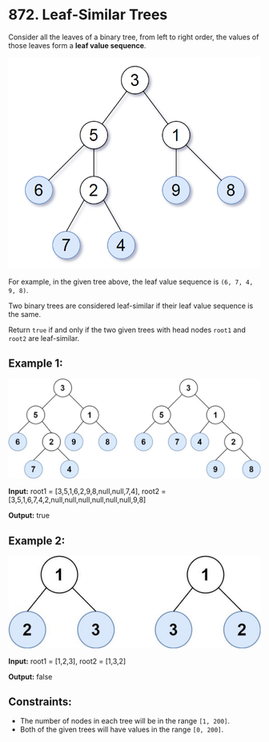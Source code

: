 # 872. Leaf-Similar Trees

Consider all the leaves of a binary tree, from left to right order, the values of those leaves form a **leaf value sequence**.

![](https://github.com/igor-couto/code-challenges/blob/main/Leet%20Code/C%23/LeafSimilarTrees/Images/tree.png)

For example, in the given tree above, the leaf value sequence is `(6, 7, 4, 9, 8)`.

Two binary trees are considered leaf-similar if their leaf value sequence is the same.

Return `true` if and only if the two given trees with head nodes `root1` and `root2` are leaf-similar.

## Example 1:

![](https://github.com/igor-couto/code-challenges/blob/main/Leet%20Code/C%23/LeafSimilarTrees/Images/leaf-similar-1.jpg)

**Input:** root1 = [3,5,1,6,2,9,8,null,null,7,4], root2 = [3,5,1,6,7,4,2,null,null,null,null,null,null,9,8]

**Output:** true

## Example 2:

![](https://github.com/igor-couto/code-challenges/blob/main/Leet%20Code/C%23/LeafSimilarTrees/Images/leaf-similar-2.jpg)

**Input:** root1 = [1,2,3], root2 = [1,3,2]

**Output:** false

## Constraints:

- The number of nodes in each tree will be in the range `[1, 200]`.
- Both of the given trees will have values in the range `[0, 200]`.
